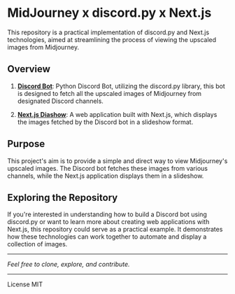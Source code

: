 # MidJourney x discord.py x Next.js

This repository is a practical implementation of discord.py and Next.js technologies, aimed at streamlining the process
of viewing the upscaled images from Midjourney.

## Overview

1. [**Discord Bot**](https://github.com/Friedemann12/disJourney/tree/main/discordBot): Python Discord Bot, utilizing the
   discord.py library, this bot is designed to fetch all the upscaled images of Midjourney from designated Discord
   channels.

2. [**Next.js Diashow**](https://github.com/Friedemann12/disJourney/tree/main/diashow): A web application built with
   Next.js, which displays the images fetched by the Discord bot in a slideshow format.

## Purpose

This project's aim is to provide a simple and direct way to view Midjourney's upscaled images. The Discord bot fetches
these images from various channels, while the Next.js application displays them in a slideshow.

## Exploring the Repository

If you're interested in understanding how to build a Discord bot using discord.py or want to learn more about creating
web applications with Next.js, this repository could serve as a practical example. It demonstrates how these
technologies can work together to automate and display a collection of images.

---

_Feel free to clone, explore, and contribute._

---
License MIT
